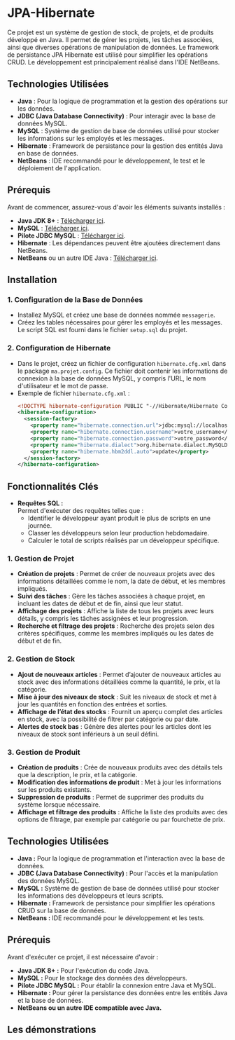 # JPA-Hibernate


Ce projet est un système de gestion de stock, de projets, et de produits développé en Java. Il permet de gérer les projets, les tâches associées, ainsi que diverses opérations de manipulation de données. Le framework de persistance JPA Hibernate est utilisé pour simplifier les opérations CRUD. Le développement est principalement réalisé dans l'IDE NetBeans.


## Technologies Utilisées

- **Java** : Pour la logique de programmation et la gestion des opérations sur les données.
- **JDBC (Java Database Connectivity)** : Pour interagir avec la base de données MySQL.
- **MySQL** : Système de gestion de base de données utilisé pour stocker les informations sur les employés et les messages.
- **Hibernate** : Framework de persistance pour la gestion des entités Java en base de données.
- **NetBeans** : IDE recommandé pour le développement, le test et le déploiement de l'application.

## Prérequis

Avant de commencer, assurez-vous d'avoir les éléments suivants installés :

- **Java JDK 8+** : [Télécharger ici](https://www.oracle.com/java/technologies/javase-downloads.html).
- **MySQL** : [Télécharger ici](https://dev.mysql.com/downloads/installer/).
- **Pilote JDBC MySQL** : [Télécharger ici](https://dev.mysql.com/downloads/connector/j/).
- **Hibernate** : Les dépendances peuvent être ajoutées directement dans NetBeans.
- **NetBeans** ou un autre IDE Java : [Télécharger ici](https://netbeans.apache.org/download/index.html).

## Installation

### 1. Configuration de la Base de Données
- Installez MySQL et créez une base de données nommée `messagerie`.
- Créez les tables nécessaires pour gérer les employés et les messages. Le script SQL est fourni dans le fichier `setup.sql` du projet.

### 2. Configuration de Hibernate
- Dans le projet, créez un fichier de configuration `hibernate.cfg.xml` dans le package `ma.projet.config`. Ce fichier doit contenir les informations de connexion à la base de données MySQL, y compris l'URL, le nom d'utilisateur et le mot de passe.
- Exemple de fichier `hibernate.cfg.xml` :
  ```xml
  <!DOCTYPE hibernate-configuration PUBLIC "-//Hibernate/Hibernate Configuration DTD 3.0//EN" "http://hibernate.sourceforge.net/hibernate-configuration-3.0.dtd">
  <hibernate-configuration>
    <session-factory>
      <property name="hibernate.connection.url">jdbc:mysql://localhost:3306/messagerie</property>
      <property name="hibernate.connection.username">votre_username</property>
      <property name="hibernate.connection.password">votre_password</property>
      <property name="hibernate.dialect">org.hibernate.dialect.MySQLDialect</property>
      <property name="hibernate.hbm2ddl.auto">update</property>
    </session-factory>
  </hibernate-configuration>

## Fonctionnalités Clés

- **Requêtes SQL :**  
  Permet d'exécuter des requêtes telles que :  
  - Identifier le développeur ayant produit le plus de scripts en une journée.
  - Classer les développeurs selon leur production hebdomadaire.
  - Calculer le total de scripts réalisés par un développeur spécifique.

### 1. Gestion de Projet
- **Création de projets** : Permet de créer de nouveaux projets avec des informations détaillées comme le nom, la date de début, et les membres impliqués.
- **Suivi des tâches** : Gère les tâches associées à chaque projet, en incluant les dates de début et de fin, ainsi que leur statut.
- **Affichage des projets** : Affiche la liste de tous les projets avec leurs détails, y compris les tâches assignées et leur progression.
- **Recherche et filtrage des projets** : Recherche des projets selon des critères spécifiques, comme les membres impliqués ou les dates de début et de fin.

### 2. Gestion de Stock
- **Ajout de nouveaux articles** : Permet d’ajouter de nouveaux articles au stock avec des informations détaillées comme la quantité, le prix, et la catégorie.
- **Mise à jour des niveaux de stock** : Suit les niveaux de stock et met à jour les quantités en fonction des entrées et sorties.
- **Affichage de l’état des stocks** : Fournit un aperçu complet des articles en stock, avec la possibilité de filtrer par catégorie ou par date.
- **Alertes de stock bas** : Génère des alertes pour les articles dont les niveaux de stock sont inférieurs à un seuil défini.

### 3. Gestion de Produit
- **Création de produits** : Crée de nouveaux produits avec des détails tels que la description, le prix, et la catégorie.
- **Modification des informations de produit** : Met à jour les informations sur les produits existants.
- **Suppression de produits** : Permet de supprimer des produits du système lorsque nécessaire.
- **Affichage et filtrage des produits** : Affiche la liste des produits avec des options de filtrage, par exemple par catégorie ou par fourchette de prix.

## Technologies Utilisées

- **Java :** Pour la logique de programmation et l'interaction avec la base de données.
- **JDBC (Java Database Connectivity) :** Pour l'accès et la manipulation des données MySQL.
- **MySQL :** Système de gestion de base de données utilisé pour stocker les informations des développeurs et leurs scripts.
- **Hibernate :** Framework de persistance pour simplifier les opérations CRUD sur la base de données.
- **NetBeans :** IDE recommandé pour le développement et les tests.

## Prérequis

Avant d'exécuter ce projet, il est nécessaire d'avoir :

- **Java JDK 8+ :** Pour l'exécution du code Java.
- **MySQL :** Pour le stockage des données des développeurs.
- **Pilote JDBC MySQL :** Pour établir la connexion entre Java et MySQL.
- **Hibernate :** Pour gérer la persistance des données entre les entités Java et la base de données.
- **NetBeans ou un autre IDE compatible avec Java.**

## Les démonstrations 




